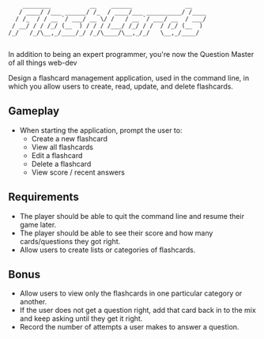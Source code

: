 ```
    ________           __    ______               __    
   / ____/ /___ ______/ /_  / ____/___ __________/ /____
  / /_  / / __ `/ ___/ __ \/ /   / __ `/ ___/ __  / ___/
 / __/ / / /_/ (__  ) / / / /___/ /_/ / /  / /_/ (__  ) 
/_/   /_/\__,_/____/_/ /_/\____/\__,_/_/   \__,_/____/  
                                                        
```

In addition to being an expert programmer, you're now the Question Master of all things web-dev

Design a flashcard management application, used in the command line, in which you allow users to create, read, update, and delete flashcards.

## Gameplay

- When starting the application, prompt the user to:
  - Create a new flashcard
  - View all flashcards
  - Edit a flashcard
  - Delete a flashcard
  - View score / recent answers

## Requirements

- The player should be able to quit the command line and resume their game later.
- The player should be able to see their score and how many cards/questions they got right.
- Allow users to create lists or categories of flashcards.


## Bonus

- Allow users to view only the flashcards in one particular category or another.
- If the user does not get a question right, add that card back in to the mix and keep asking until they get it right.
- Record the number of attempts a user makes to answer a question.

